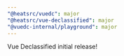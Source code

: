 ```yaml
---
"@heatsrc/vuedc": major
"@heatsrc/vue-declassified": major
"@vuedc-internal/playground": major
---
```


Vue Declassified initial release!
